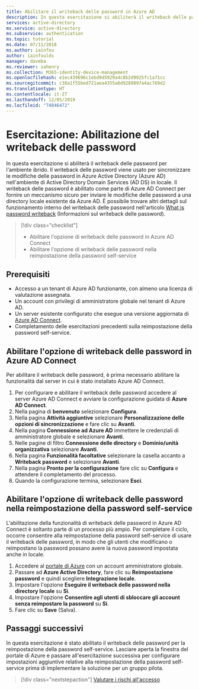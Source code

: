 ```yaml
---
title: Abilitare il writeback delle password in Azure AD
description: In questa esercitazione si abiliterà il writeback delle password per riportare modifiche delle password eseguite nel cloud in AD come parte di Azure AD Connect.
services: active-directory
ms.service: active-directory
ms.subservice: authentication
ms.topic: tutorial
ms.date: 07/11/2018
ms.author: iainfou
author: iainfoulds
manager: daveba
ms.reviewer: sahenry
ms.collection: M365-identity-device-management
ms.openlocfilehash: e1ec439696c1ebd9d5929a4c8b2d9925fc1a71cc
ms.sourcegitcommit: c38a1f55bed721aea4355a6d9289897a4ac769d2
ms.translationtype: HT
ms.contentlocale: it-IT
ms.lasthandoff: 12/05/2019
ms.locfileid: "74846472"
---
```

# <a name="tutorial-enabling-password-writeback"></a>Esercitazione: Abilitazione del writeback delle password

In questa esercitazione si abiliterà il writeback delle password per l'ambiente ibrido. Il writeback delle password viene usato per sincronizzare le modifiche delle password in Azure Active Directory (Azure AD) nell'ambiente di Active Directory Domain Services (AD DS) in locale. Il writeback delle password è abilitato come parte di Azure AD Connect per fornire un meccanismo sicuro per inviare le modifiche delle password a una directory locale esistente da Azure AD. È possibile trovare altri dettagli sul funzionamento interno del writeback delle password nell'articolo [What is password writeback](concept-sspr-writeback.md) (Informazioni sul writeback delle password).

> [!div class="checklist"]
> * Abilitare l'opzione di writeback delle password in Azure AD Connect
> * Abilitare l'opzione di writeback delle password nella reimpostazione della password self-service

## <a name="prerequisites"></a>Prerequisiti

* Accesso a un tenant di Azure AD funzionante, con almeno una licenza di valutazione assegnata.
* Un account con privilegi di amministratore globale nel tenant di Azure AD.
* Un server esistente configurato che esegue una versione aggiornata di [Azure AD Connect](../hybrid/how-to-connect-install-express.md).
* Completamento delle esercitazioni precedenti sulla reimpostazione della password self-service.

## <a name="enable-password-writeback-option-in-azure-ad-connect"></a>Abilitare l'opzione di writeback delle password in Azure AD Connect

Per abilitare il writeback delle password, è prima necessario abilitare la funzionalità dal server in cui è stato installato Azure AD Connect.

1. Per configurare e abilitare il writeback delle password accedere al server Azure AD Connect e avviare la configurazione guidata di **Azure AD Connect**.
2. Nella pagina di **benvenuto** selezionare **Configura**.
3. Nella pagina **Attività aggiuntive** selezionare **Personalizzazione delle opzioni di sincronizzazione** e fare clic su **Avanti**.
4. Nella pagina **Connessione ad Azure AD** immettere le credenziali di amministratore globale e selezionare **Avanti**.
5. Nelle pagine di filtro **Connessione delle directory** e **Dominio/unità organizzativa** selezionare **Avanti**.
6. Nella pagina **Funzionalità facoltative** selezionare la casella accanto a **Writeback password** e selezionare **Avanti**.
7. Nella pagina **Pronto per la configurazione** fare clic su **Configura** e attendere il completamento del processo.
8. Quando la configurazione termina, selezionare **Esci**.

## <a name="enable-password-writeback-option-in-sspr"></a>Abilitare l'opzione di writeback delle password nella reimpostazione della password self-service

L'abilitazione della funzionalità di writeback delle password in Azure AD Connect è soltanto parte di un processo più ampio. Per completare il ciclo, occorre consentire alla reimpostazione della password self-service di usare il writeback delle password, in modo che gli utenti che modificano o reimpostano la password possano avere la nuova password impostata anche in locale.

1. Accedere al [portale di Azure](https://portal.azure.com) con un account amministratore globale.
2. Passare ad **Azure Active Directory**, fare clic su **Reimpostazione password** e quindi scegliere **Integrazione locale**.
3. Impostare l'opzione **Eseguire il writeback delle password nella directory locale** su **Sì**.
4. Impostare l'opzione **Consentire agli utenti di sbloccare gli account senza reimpostare la password** su **Sì**.
5. Fare clic su **Save** (Salva).

## <a name="next-steps"></a>Passaggi successivi

In questa esercitazione è stato abilitato il writeback delle password per la reimpostazione della password self-service. Lasciare aperta la finestra del portale di Azure e passare all'esercitazione successiva per configurare impostazioni aggiuntive relative alla reimpostazione della password self-service prima di implementare la soluzione per un gruppo pilota.

> [!div class="nextstepaction"]
> [Valutare i rischi all'accesso](tutorial-risk-based-sspr-mfa.md)
